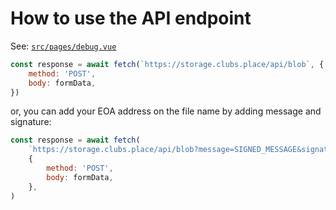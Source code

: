 # How to use the API endpoint

See: [`src/pages/debug.vue`](https://github.com/dev-protocol/clubs-storage/blob/main/src/pages/debug.vue)

```js
const response = await fetch(`https://storage.clubs.place/api/blob`, {
	method: 'POST',
	body: formData,
})
```

or, you can add your EOA address on the file name by adding message and signature:

```js
const response = await fetch(
	`https://storage.clubs.place/api/blob?message=SIGNED_MESSAGE&signature=0x...`,
	{
		method: 'POST',
		body: formData,
	},
)
```
